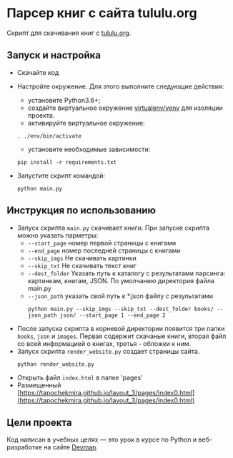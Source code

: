 # Парсер книг с сайта tululu.org

Скрипт для скачивания книг с [tululu.org](tululu.org).

## Запуск и настройка

- Скачайте код
- Настройте окружение. Для этого выполните следующие действия:
    - установите Python3.6+;
    - создайте виртуальное окружение [virtualenv/venv](https://docs.python.org/3/library/venv.html) для изоляции проекта.
    - активируйте виртуальное окружение:
  
    ```
    . ./env/bin/activate
    ```
    - установите необходимые зависимости:

    ```
    pip install -r requirements.txt
    ```
- Запустите скрипт командой:
    ```
    python main.py
    ```
## Инструкция по использованию

- Запуск скрипта `main.py` скачивает книги. При запуске скрипта можно указать парметры:
  - `--start_page` номер первой страницы с книгами
  - `--end_page` номер последней страницы с книгами
  - `--skip_imgs` Не скачивать картинки
  - `--skip_txt` Не скачивать текст книг
  - `--dest_folder` Указать путь к каталогу с результатами парсинга: картинкам, книгам, JSON. По умолчанию директория файла main.py
  - `--json_path` указать свой путь к *.json файлу с результатами
    ```
    python main.py --skip_imgs --skip_txt --dest_folder books/ --json_path json/ --start_page 1 --end_page 2
    ```
- После запуска скрипта в корневой директории появится три папки `books`, `json` и `images`. Первая содержит скачаные книги, вторая файл со всей информацией о книгах, третья - обложки к ним.
- Запуск скрипта `render_website.py` создает страницы сайта.
    ```
    python render_website.py
    ```
- Открыть файл `index.html` в папке 'pages'
- Размещенный [https://tapochekmira.github.io/layout_3/pages/index0.html](https://tapochekmira.github.io/layout_3/pages/index0.html)
## Цели проекта

Код написан в учебных целях — это урок в курсе по Python и веб-разработке на сайте [Devman](https://dvmn.org).
